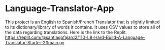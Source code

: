 # Language-Translator-App
This project is an English to Spanish/French Translator
that is slightly limited to its dictionary/library of words it contains. It uses CSV values to store all of the data regarding translations.
Here is the link to the Replit:
https://replit.com/@santiagofajard2/110-L8-Hard-Build-A-Language-Translator-Starter-2#main.py

